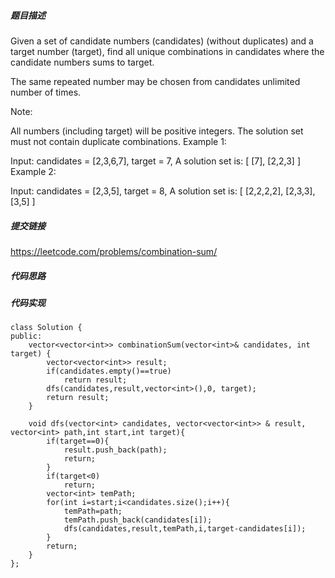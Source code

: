 ##### 题目描述
Given a set of candidate numbers (candidates) (without duplicates) and a target number (target), find all unique combinations in candidates where the candidate numbers sums to target.

The same repeated number may be chosen from candidates unlimited number of times.

Note:

All numbers (including target) will be positive integers.
The solution set must not contain duplicate combinations.
Example 1:

Input: candidates = [2,3,6,7], target = 7,
A solution set is:
[
  [7],
  [2,2,3]
]
Example 2:

Input: candidates = [2,3,5], target = 8,
A solution set is:
[
  [2,2,2,2],
  [2,3,3],
  [3,5]
]


##### 提交链接
https://leetcode.com/problems/combination-sum/



##### 代码思路




##### 代码实现

```
class Solution {
public:
    vector<vector<int>> combinationSum(vector<int>& candidates, int target) {
        vector<vector<int>> result;
        if(candidates.empty()==true)
            return result;
        dfs(candidates,result,vector<int>(),0, target);
        return result;
    }
    
    void dfs(vector<int> candidates, vector<vector<int>> & result, vector<int> path,int start,int target){
        if(target==0){
            result.push_back(path);
            return;
        }
        if(target<0)
            return;
        vector<int> temPath;
        for(int i=start;i<candidates.size();i++){
            temPath=path;
            temPath.push_back(candidates[i]);
            dfs(candidates,result,temPath,i,target-candidates[i]);
        }
        return;
    }
};


```
